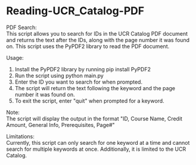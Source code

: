 # Reading-UCR_Catalog-PDF

PDF Search: <br>
This script allows you to search for IDs in the UCR Catalog PDF document and returns the text after the IDs, along with the page number it was found on. 
This script uses the PyPDF2 library to read the PDF document. 

Usage: <br>
1. Install the PyPDF2 library by running pip install PyPDF2 <br>
2. Run the script using python main.py <br>
3. Enter the ID you want to search for when prompted. <br>
4. The script will return the text following the keyword and the page number it was found on. <br>
5. To exit the script, enter "quit" when prompted for a keyword. <br>

Note: <br>
The script will display the output in the format "ID, Course Name, Credit Amount, General Info, Prerequisites, Page#" <br>

Limitations: <br>
Currently, this script can only search for one keyword at a time and cannot search for multiple keywords at once. Additionally, it is limited to the UCR Catalog.
